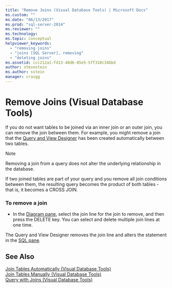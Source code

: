 ```yaml
---
title: "Remove Joins (Visual Database Tools) | Microsoft Docs"
ms.custom: ""
ms.date: "06/13/2017"
ms.prod: "sql-server-2014"
ms.reviewer: ""
ms.technology:
ms.topic: conceptual
helpviewer_keywords: 
  - "removing joins"
  - "joins [SQL Server], removing"
  - "deleting joins"
ms.assetid: ccc212a1-fd13-48d6-85e5-5ff310c34bbd
author: stevestein
ms.author: sstein
manager: craigg
---
```

# Remove Joins (Visual Database Tools)
  If you do not want tables to be joined via an inner join or an outer join, you can remove the join between them. For example, you might remove a join that the [Query and View Designer](visual-database-tools.md) has been created automatically between two tables.  
  
> [!NOTE]  
>  Removing a join from a query does not alter the underlying relationship in the database.  
  
 If two joined tables are part of your query and you remove all join conditions between them, the resulting query becomes the product of both tables - that is, it becomes a CROSS JOIN.  
  
### To remove a join  
  
-   In the [Diagram pane](diagram-pane-visual-database-tools.md), select the join line for the join to remove, and then press the DELETE key. You can select and delete multiple join lines at one time.  
  
 The Query and View Designer removes the join line and alters the statement in the [SQL pane](sql-pane-visual-database-tools.md).  
  
## See Also  
 [Join Tables Automatically &#40;Visual Database Tools&#41;](join-tables-automatically-visual-database-tools.md)   
 [Join Tables Manually &#40;Visual Database Tools&#41;](join-tables-manually-visual-database-tools.md)   
 [Query with Joins &#40;Visual Database Tools&#41;](query-with-joins-visual-database-tools.md)  
  
  
